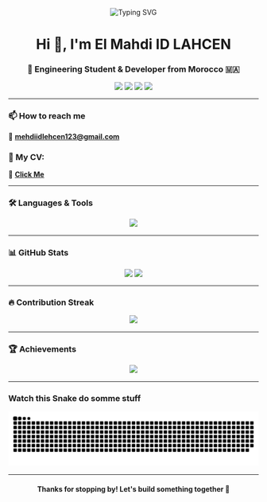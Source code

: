 <p align="center">
  <img src="https://readme-typing-svg.demolab.com?font=Fira+Code&size=24&pause=1000&center=true&vCenter=true&width=435&lines=Hi+there+%F0%9F%91%8B;I'm+El+Mahdi+ID+LAHCEN;CS+Student+from+Morocco;Welcome+to+my+GitHub+%F0%9F%92%BB" alt="Typing SVG" />
</p>

<h1 align="center">Hi 👋, I'm El Mahdi ID LAHCEN</h1>
<h3 align="center">🚀 Engineering Student & Developer from Morocco 🇲🇦</h3>



<p align="center">
  <a href="https://twitter.com/idlahcenmahdi"><img src="https://img.shields.io/badge/Twitter-%231DA1F2.svg?style=for-the-badge&logo=Twitter&logoColor=white" /></a>
  <a href="https://linkedin.com/in/el%20mahdi%20id%20lahcen"><img src="https://img.shields.io/badge/LinkedIn-%230077B5.svg?style=for-the-badge&logo=linkedin&logoColor=white" /></a>
  <a href="https://fb.com/mehdi%20idlahcen"><img src="https://img.shields.io/badge/Facebook-%231877F2.svg?style=for-the-badge&logo=facebook&logoColor=white" /></a>
  <a href="https://instagram.com/mehdi_id01"><img src="https://img.shields.io/badge/Instagram-%23E4405F.svg?style=for-the-badge&logo=Instagram&logoColor=white" /></a>
</p>

---

### 📫 How to reach me

📧 **mehdiidlehcen123@gmail.com**

### 📄 My CV:
📎 [**Click Me**](https://drive.google.com/file/d/16Rmy95kdd9Eotgaoft6CtOmYkTRWm8tk/view)

---

### 🛠️ Languages & Tools

<p align="center">
  <img src="https://skillicons.dev/icons?i=python,java,js,ts,html,css,php,cpp,cs,react,nextjs,nodejs,vue,angular,bootstrap,tailwind,androidstudio,mysql,postgres,docker,git,linux,laravel,qt,spring,sqlite,postman" />
</p>

---

### 📊 GitHub Stats

<p align="center">
  <img src="https://github-readme-stats.vercel.app/api?username=goalaphx&show_icons=true&locale=en&theme=tokyonight" height="180"/>
  <img src="https://github-readme-stats.vercel.app/api/top-langs?username=goalaphx&show_icons=true&locale=en&layout=compact&theme=tokyonight" height="180"/>
</p>

---

### 🔥 Contribution Streak

<p align="center">
  <img src="https://streak-stats.demolab.com?user=goalaphx&theme=dark&hide_border=false&border_radius=5"/>
</p>

---

### 🏆 Achievements

<p align="center">
  <img src="https://github-profile-trophy.vercel.app/?username=goalaphx&theme=tokyonight&margin-w=8&margin-h=8&no-frame=false"/>
</p>

---

### Watch this Snake do somme stuff


<p align="center">
  <img src="https://raw.githubusercontent.com/Platane/snk/output/github-contribution-grid-snake.svg" alt="Snake animation" />
</p>

---

<h4 align="center">Thanks for stopping by! Let's build something together 🚀</h4>

